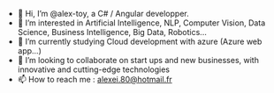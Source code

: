 - 👋 Hi, I’m @alex-toy, a C# / Angular developper.
- 👀 I’m interested in Artificial Intelligence, NLP, Computer Vision, Data Science, Business Intelligence, Big Data, Robotics...
- 🌱 I’m currently studying Cloud development with azure (Azure web app...)
- 💞️ I’m looking to collaborate on start ups and new businesses, with innovative and cutting-edge technologies
- 📫 How to reach me : alexei.80@hotmail.fr

<!---
alex-toy/alex-toy is a ✨ special ✨ repository because its `README.md` (this file) appears on your GitHub profile.
You can click the Preview link to take a look at your changes.
--->

